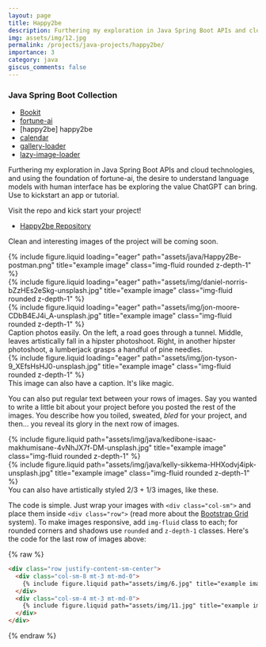 ```yaml
---
layout: page
title: Happy2be
description: Furthering my exploration in Java Spring Boot APIs and cloud technologies
img: assets/img/12.jpg
permalink: /projects/java-projects/happy2be/
importance: 3
category: java
giscus_comments: false
---
```



### Java Spring Boot Collection

- [Bookit](/projects/java-projects/bookit)
- [fortune-ai](/projects/java-projects/fortune-ai)
- [happy2be] happy2be
- [calendar](/projects/java-projects/calendar/)
- [gallery-loader](/projects/java-projects/gallery-loader)
- [lazy-image-loader](/projects/java-projects/lazy-image-loader/)

Furthering my exploration in Java Spring Boot APIs and cloud technologies, and using the foundation of fortune-ai, the desire to understand language models with human interface has be exploring the value ChatGPT can bring. Use to kickstart an app or tutorial.

Visit the repo and kick start your project! 

- [Happy2be Repository](https://github.com/cryshansen/happy2be)


Clean and interesting images of the project will be coming soon. 


<div class="row">
    <div class="col-sm mt-3 mt-md-0">
        {% include figure.liquid loading="eager" path="assets/java/Happy2Be-postman.png" title="example image" class="img-fluid rounded z-depth-1" %}
    </div>
    <div class="col-sm mt-3 mt-md-0">
        {% include figure.liquid loading="eager" path="assets/img/daniel-norris-bZzHEs2eSkg-unsplash.jpg" title="example image" class="img-fluid rounded z-depth-1" %}
    </div>
    <div class="col-sm mt-3 mt-md-0">
        {% include figure.liquid loading="eager" path="assets/img/jon-moore-CDbB4EJ4i_A-unsplash.jpg" title="example image" class="img-fluid rounded z-depth-1" %}
    </div>
</div>
<div class="caption">
    Caption photos easily. On the left, a road goes through a tunnel. Middle, leaves artistically fall in a hipster photoshoot. Right, in another hipster photoshoot, a lumberjack grasps a handful of pine needles.
</div>
<div class="row">
    <div class="col-sm mt-3 mt-md-0">
        {% include figure.liquid loading="eager" path="assets/img/jon-tyson-9_XEfsHsHJ0-unsplash.jpg" title="example image" class="img-fluid rounded z-depth-1" %}
    </div>
</div>
<div class="caption">
    This image can also have a caption. It's like magic.
</div>

You can also put regular text between your rows of images.
Say you wanted to write a little bit about your project before you posted the rest of the images.
You describe how you toiled, sweated, _bled_ for your project, and then... you reveal its glory in the next row of images.

<div class="row justify-content-sm-center">
    <div class="col-sm-8 mt-3 mt-md-0">
        {% include figure.liquid path="assets/img/java/kedibone-isaac-makhumisane-4vNhJX7f-DM-unsplash.jpg" title="example image" class="img-fluid rounded z-depth-1" %}
    </div>
    <div class="col-sm-4 mt-3 mt-md-0">
        {% include figure.liquid path="assets/img/java/kelly-sikkema-HHXodvj4ipk-unsplash.jpg" title="example image" class="img-fluid rounded z-depth-1" %}
    </div>
</div>
<div class="caption">
    You can also have artistically styled 2/3 + 1/3 images, like these.
</div>

The code is simple.
Just wrap your images with `<div class="col-sm">` and place them inside `<div class="row">` (read more about the <a href="https://getbootstrap.com/docs/4.4/layout/grid/">Bootstrap Grid</a> system).
To make images responsive, add `img-fluid` class to each; for rounded corners and shadows use `rounded` and `z-depth-1` classes.
Here's the code for the last row of images above:

{% raw %}

```html
<div class="row justify-content-sm-center">
  <div class="col-sm-8 mt-3 mt-md-0">
    {% include figure.liquid path="assets/img/6.jpg" title="example image" class="img-fluid rounded z-depth-1" %}
  </div>
  <div class="col-sm-4 mt-3 mt-md-0">
    {% include figure.liquid path="assets/img/11.jpg" title="example image" class="img-fluid rounded z-depth-1" %}
  </div>
</div>
```

{% endraw %}
